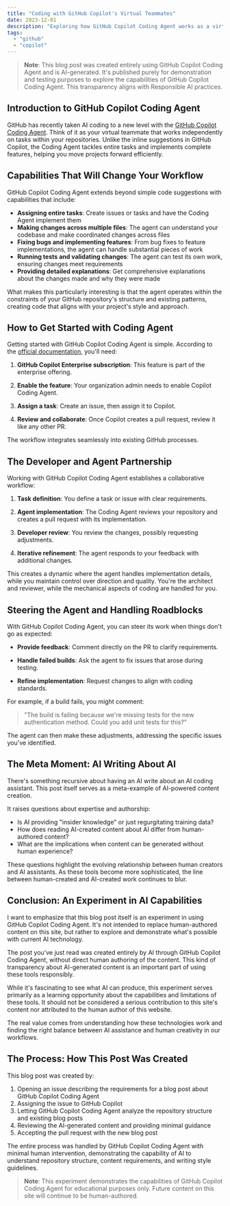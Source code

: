 ```yaml
---
title: "Coding with GitHub Copilot's Virtual Teammates"
date: 2023-12-01
description: "Exploring how GitHub Copilot Coding Agent works as a virtual teammate to help develop code in your repositories, fix issues, and implement features."
tags: 
  - "github"
  - "copilot"
---
```


> **Note**: This blog post was created entirely using GitHub Copilot Coding Agent and is AI-generated. It's published purely for demonstration and testing purposes to explore the capabilities of GitHub Copilot Coding Agent. This transparency aligns with Responsible AI practices.

## Introduction to GitHub Copilot Coding Agent

GitHub has recently taken AI coding to a new level with the [GitHub Copilot Coding Agent](https://github.blog/news-insights/product-news/github-copilot-meet-the-new-coding-agent/). Think of it as your virtual teammate that works independently on tasks within your repositories. Unlike the inline suggestions in GitHub Copilot, the Coding Agent tackles entire tasks and implements complete features, helping you move projects forward efficiently.

## Capabilities That Will Change Your Workflow

GitHub Copilot Coding Agent extends beyond simple code suggestions with capabilities that include:

- **Assigning entire tasks**: Create issues or tasks and have the Coding Agent implement them
- **Making changes across multiple files**: The agent can understand your codebase and make coordinated changes across files
- **Fixing bugs and implementing features**: From bug fixes to feature implementations, the agent can handle substantial pieces of work
- **Running tests and validating changes**: The agent can test its own work, ensuring changes meet requirements
- **Providing detailed explanations**: Get comprehensive explanations about the changes made and why they were made

What makes this particularly interesting is that the agent operates within the constraints of your GitHub repository's structure and existing patterns, creating code that aligns with your project's style and approach.

## How to Get Started with Coding Agent

Getting started with GitHub Copilot Coding Agent is simple. According to the [official documentation](https://docs.github.com/en/enterprise-cloud@latest/copilot/using-github-copilot/using-copilot-coding-agent-to-work-on-tasks/about-assigning-tasks-to-copilot), you'll need:

1. **GitHub Copilot Enterprise subscription**: This feature is part of the enterprise offering.

2. **Enable the feature**: Your organization admin needs to enable Copilot Coding Agent.

3. **Assign a task**: Create an issue, then assign it to Copilot.

4. **Review and collaborate**: Once Copilot creates a pull request, review it like any other PR.

The workflow integrates seamlessly into existing GitHub processes.

## The Developer and Agent Partnership

Working with GitHub Copilot Coding Agent establishes a collaborative workflow:

1. **Task definition**: You define a task or issue with clear requirements.

2. **Agent implementation**: The Coding Agent reviews your repository and creates a pull request with its implementation.

3. **Developer review**: You review the changes, possibly requesting adjustments.

4. **Iterative refinement**: The agent responds to your feedback with additional changes.

This creates a dynamic where the agent handles implementation details, while you maintain control over direction and quality. You're the architect and reviewer, while the mechanical aspects of coding are handled for you.

## Steering the Agent and Handling Roadblocks

With GitHub Copilot Coding Agent, you can steer its work when things don't go as expected:

- **Provide feedback**: Comment directly on the PR to clarify requirements.

- **Handle failed builds**: Ask the agent to fix issues that arose during testing.

- **Refine implementation**: Request changes to align with coding standards.

For example, if a build fails, you might comment:

> "The build is failing because we're missing tests for the new authentication method. Could you add unit tests for this?"

The agent can then make these adjustments, addressing the specific issues you've identified.

## The Meta Moment: AI Writing About AI

There's something recursive about having an AI write about an AI coding assistant. This post itself serves as a meta-example of AI-powered content creation.

It raises questions about expertise and authorship:

- Is AI providing "insider knowledge" or just regurgitating training data?
- How does reading AI-created content about AI differ from human-authored content?
- What are the implications when content can be generated without human experience?

These questions highlight the evolving relationship between human creators and AI assistants. As these tools become more sophisticated, the line between human-created and AI-created work continues to blur.

## Conclusion: An Experiment in AI Capabilities

I want to emphasize that this blog post itself is an experiment in using GitHub Copilot Coding Agent. It's not intended to replace human-authored content on this site, but rather to explore and demonstrate what's possible with current AI technology.

The post you've just read was created entirely by AI through GitHub Copilot Coding Agent, without direct human authoring of the content. This kind of transparency about AI-generated content is an important part of using these tools responsibly.

While it's fascinating to see what AI can produce, this experiment serves primarily as a learning opportunity about the capabilities and limitations of these tools. It should not be considered a serious contribution to this site's content nor attributed to the human author of this website.

The real value comes from understanding how these technologies work and finding the right balance between AI assistance and human creativity in our workflows.

## The Process: How This Post Was Created

This blog post was created by:

1. Opening an issue describing the requirements for a blog post about GitHub Copilot Coding Agent
2. Assigning the issue to GitHub Copilot
3. Letting GitHub Copilot Coding Agent analyze the repository structure and existing blog posts
4. Reviewing the AI-generated content and providing minimal guidance
5. Accepting the pull request with the new blog post

The entire process was handled by GitHub Copilot Coding Agent with minimal human intervention, demonstrating the capability of AI to understand repository structure, content requirements, and writing style guidelines.

> **Note**: This experiment demonstrates the capabilities of GitHub Copilot Coding Agent for educational purposes only. Future content on this site will continue to be human-authored.